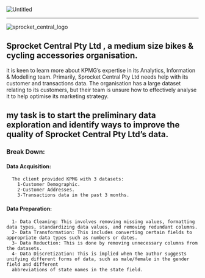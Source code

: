 
![Untitled](https://user-images.githubusercontent.com/74540804/191122789-0b7f3d8f-9b78-430e-9996-e501eff9e8a5.png)


-------------------------------------------------------------------------------------------------------------------------------------------------------------------------

![sprocket_central_logo](https://user-images.githubusercontent.com/74540804/190919418-f90b3ea5-219e-4409-96d7-d51200775a3a.png)



## Sprocket Central Pty Ltd , a medium size bikes & cycling accessories organisation.
it is keen to learn more about KPMG’s expertise in its Analytics, Information & Modelling team. 
Primarily, Sprocket Central Pty Ltd needs help with its customer and transactions data. The organisation has a large dataset relating to its customers, but their team is unsure how to effectively analyse it to help optimise its marketing strategy. 

## my task is to start the preliminary data exploration and identify ways to improve the quality of Sprocket Central Pty Ltd’s data.

  ### Break Down:
  #### Data Acquisition:
      The client provided KPMG with 3 datasets:  
        1-Customer Demographic.  
        2-Customer Addresses.  
        3-Transactions data in the past 3 months.  
  #### Data Preparation: 
      1- Data Cleaning: This involves removing missing values, formatting data types, standardizing data values, and removing redundant columns.  
      2- Data Transformation: This includes converting certain fields to appropriate data types such as numbers or dates.  
      3- Data Reduction: This is done by removing unnecessary columns from the datasets.  
      4- Data Discretization: This is implied when the author suggests unifying different forms of data, such as male/female in the gender field and different     
      abbreviations of state names in the state field.  

  
